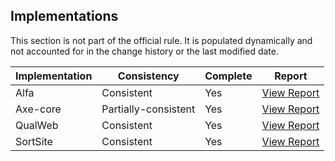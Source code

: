 ## Implementations

This section is not part of the official rule. It is populated dynamically and 
not accounted for in the change history or the last modified date.

| Implementation | Consistency          | Complete | Report
|----------------|----------------------|----------|-------------
| Alfa           | Consistent           | Yes      | [View Report](https://act-rules.github.io/implementation/alfa#id-ff89c9)
| Axe-core       | Partially-consistent | Yes      | [View Report](https://act-rules.github.io/implementation/axe-core#id-ff89c9)
| QualWeb        | Consistent           | Yes      | [View Report](https://act-rules.github.io/implementation/qualweb#id-ff89c9)
| SortSite       | Consistent           | Yes      | [View Report](https://act-rules.github.io/implementation/sortsite#id-ff89c9)
